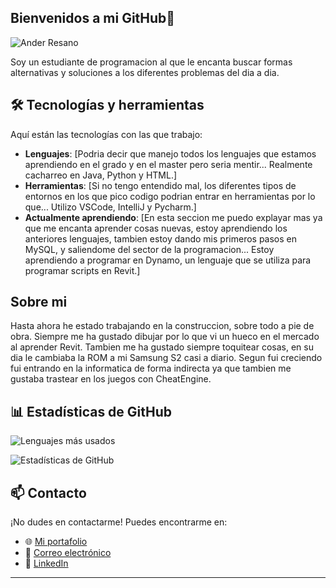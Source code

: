 ## Bienvenidos a mi GitHub👋

![Ander Resano](https://github.com/user-attachments/assets/6d73effa-1f7a-4d3d-910e-e5947cc049df)

Soy un estudiante de programacion al que le encanta buscar formas alternativas y soluciones a los diferentes problemas del dia a dia.

## 🛠 Tecnologías y herramientas

Aquí están las tecnologías con las que trabajo:

- **Lenguajes**: [Podria decir que manejo todos los lenguajes que estamos aprendiendo en el grado y en el master pero seria mentir... Realmente cacharreo en Java, Python y HTML.]
- **Herramientas**: [Si no tengo entendido mal, los diferentes tipos de entornos en los que pico codigo podrian entrar en herramientas por lo que... Utilizo VSCode, IntelliJ y Pycharm.]
- **Actualmente aprendiendo**: [En esta seccion me puedo explayar mas ya que me encanta aprender cosas nuevas, estoy aprendiendo los anteriores lenguajes, tambien estoy dando mis primeros pasos en MySQL, y saliendome del sector de la programacion... Estoy aprendiendo a programar en Dynamo, un lenguaje que se utiliza para programar scripts en Revit.]

## Sobre mi

Hasta ahora he estado trabajando en la construccion, sobre todo a pie de obra. Siempre me ha gustado dibujar por lo que vi un hueco en el mercado al aprender Revit. Tambien me ha gustado siempre toquitear cosas, en su dia le cambiaba la ROM a mi Samsung S2 casi a diario. Segun fui creciendo fui entrando en la informatica de forma indirecta ya que tambien me gustaba trastear en los juegos con CheatEngine.


## 📊 Estadísticas de GitHub

![Lenguajes más usados](https://github-readme-stats.vercel.app/api/top-langs/?username=Resano96&layout=compact&theme=dark)

![Estadísticas de GitHub](https://github-readme-stats.vercel.app/api?username=Resano96&show_icons=true&theme=dark)


## 📫 Contacto

¡No dudes en contactarme! Puedes encontrarme en:

- 🌐 [Mi portafolio]()
- 📧 [Correo electrónico](mailto:ander.resano@gmail.com)
- 💼 [LinkedIn](https://www.linkedin.com/in/ander-resano-farelo-136661129/)
  

---

<!--
**Resano96/Resano96** is a ✨ _special_ ✨ repository because its `README.md` (this file) appears on your GitHub profile.

Here are some ideas to get you started:

- 🔭 I’m currently working on ...
- 🌱 I’m currently learning ...
- 👯 I’m looking to collaborate on ...
- 🤔 I’m looking for help with ...
- 💬 Ask me about ...
- 📫 How to reach me: ...
- 😄 Pronouns: ...
- ⚡ Fun fact: ...
-->
